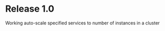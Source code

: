 Release 1.0
============

Working auto-scale specified services to number of instances in a cluster

